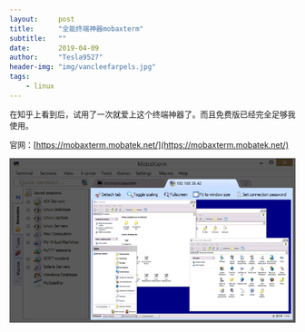 ```yaml
---
layout:     post
title:      "全能终端神器mobaxterm"
subtitle:   ""
date:       2019-04-09
author:     "Tesla9527"
header-img: "img/vancleefarpels.jpg"
tags:
    - linux
---
```


在知乎上看到后，试用了一次就爱上这个终端神器了。而且免费版已经完全足够我使用。

官网：[https://mobaxterm.mobatek.net/](https://mobaxterm.mobatek.net/)

![img](/img/in-post/mobaxterm/mobaxterm.png)